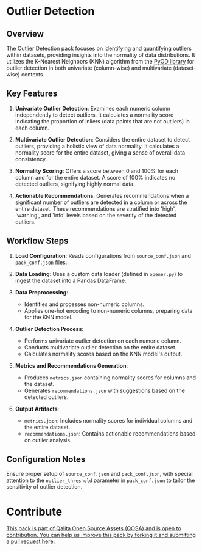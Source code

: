 # Outlier Detection

## Overview

The Outlier Detection pack focuses on identifying and quantifying outliers within datasets, providing insights into the normality of data distributions. It utilizes the K-Nearest Neighbors (KNN) algorithm from the [PyOD library](https://pyod.readthedocs.io/) for outlier detection in both univariate (column-wise) and multivariate (dataset-wise) contexts.

## Key Features

1. **Univariate Outlier Detection**: Examines each numeric column independently to detect outliers. It calculates a normality score indicating the proportion of inliers (data points that are not outliers) in each column.

2. **Multivariate Outlier Detection**: Considers the entire dataset to detect outliers, providing a holistic view of data normality. It calculates a normality score for the entire dataset, giving a sense of overall data consistency.

3. **Normality Scoring**: Offers a score between 0 and 100% for each column and for the entire dataset. A score of 100% indicates no detected outliers, signifying highly normal data.

4. **Actionable Recommendations**: Generates recommendations when a significant number of outliers are detected in a column or across the entire dataset. These recommendations are stratified into 'high', 'warning', and 'info' levels based on the severity of the detected outliers.

## Workflow Steps

1. **Load Configuration**: Reads configurations from `source_conf.json` and `pack_conf.json` files.

2. **Data Loading**: Uses a custom data loader (defined in `opener.py`) to ingest the dataset into a Pandas DataFrame.

3. **Data Preprocessing**:
   - Identifies and processes non-numeric columns.
   - Applies one-hot encoding to non-numeric columns, preparing data for the KNN model.

4. **Outlier Detection Process**:
   - Performs univariate outlier detection on each numeric column.
   - Conducts multivariate outlier detection on the entire dataset.
   - Calculates normality scores based on the KNN model's output.

5. **Metrics and Recommendations Generation**:
   - Produces `metrics.json` containing normality scores for columns and the dataset.
   - Generates `recommendations.json` with suggestions based on the detected outliers.

6. **Output Artifacts**:
   - `metrics.json`: Includes normality scores for individual columns and the entire dataset.
   - `recommendations.json`: Contains actionable recommendations based on outlier analysis.

## Configuration Notes

Ensure proper setup of `source_conf.json` and `pack_conf.json`, with special attention to the `outlier_threshold` parameter in `pack_conf.json` to tailor the sensitivity of outlier detection.

# Contribute

[This pack is part of Qalita Open Source Assets (QOSA) and is open to contribution. You can help us improve this pack by forking it and submitting a pull request here.](https://github.com/qalita-io/packs)

